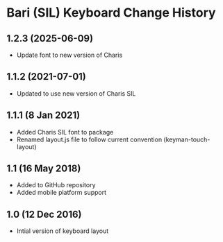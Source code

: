 Bari (SIL) Keyboard Change History
=======================

1.2.3 (2025-06-09)
------------------
* Update font to new version of Charis

1.1.2 (2021-07-01)
----------------
* Updated to use new version of Charis SIL

1.1.1 (8 Jan 2021)
-----------------
* Added Charis SIL font to package
* Renamed layout.js file to follow current convention (keyman-touch-layout)

1.1 (16 May 2018)
-----------------
* Added to GitHub repository
* Added mobile platform support

1.0 (12 Dec 2016)
-----------------
* Intial version of keyboard layout

